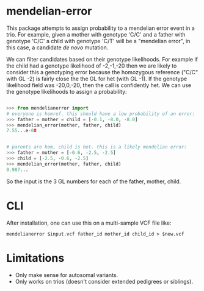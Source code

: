 mendelian-error
===============

This package attempts to assign probability to a mendelian error event in a trio.
For example, given a mother with genotype 'C/C' and a father with genotype 'C/C'
a child with genotype 'C/T' will be a "mendelian error", in this case, a candidate
*de novo* mutation.

We can filter candidates based on their genotype likelihoods. For example if the
child had a genotype likelihood of -2,-1,-20 then we are likely to consider this
a genotyping error because the homozygous reference ("C/C" with GL -2) is fairly
close the the GL for het (with GL -1). If the genotype likelihood field was
-20,0,-20, then the call is confidently het. We can use the genotype likelihoods
to assign a probability:

```Python

>>> from mendelianerror import
# everyone is homref. this should have a low probability of an error:
>>> father = mother = child = [-0.1, -8.0, -8.0]
>>> mendelian_error(mother, father, child)
7.55...e-08


# parents are hom, child is het. this is a likely mendelian error:
>>> father = mother = [-0.6, -2.5, -2.5]
>>> child = [-2.5, -0.6, -2.5]
>>> mendelian_error(mother, father, child)
0.987...

```

So the input is the 3 GL numbers for each of the father, mother, child.

CLI
===

After installation, one can use this on a multi-sample VCF file like:
```Shell
mendelianerror $input.vcf father_id mother_id child_id > $new.vcf
```

Limitations
===========

+ Only make sense for autosomal variants.
+ Only works on trios (doesn't consider extended pedigrees or siblings).
